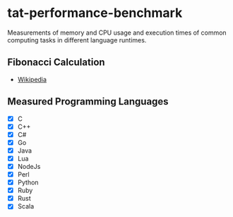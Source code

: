 # tat-performance-benchmark

Measurements of memory and CPU usage and execution times of common computing tasks in different language runtimes.

## Fibonacci Calculation

- [Wikipedia](https://en.wikipedia.org/wiki/Fibonacci_sequence)

## Measured Programming Languages

- [X] C
- [X] C++
- [X] C#
- [X] Go
- [X] Java
- [X] Lua
- [X] NodeJs
- [X] Perl
- [X] Python
- [X] Ruby
- [X] Rust
- [X] Scala
